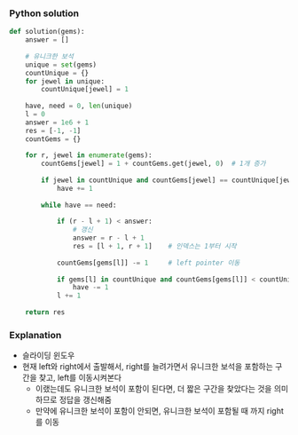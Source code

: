 ### Python solution
```python
def solution(gems):
    answer = []
    
    # 유니크한 보석
    unique = set(gems)
    countUnique = {}
    for jewel in unique:
        countUnique[jewel] = 1
        
    have, need = 0, len(unique)
    l = 0
    answer = 1e6 + 1
    res = [-1, -1]
    countGems = {}
    
    for r, jewel in enumerate(gems):
        countGems[jewel] = 1 + countGems.get(jewel, 0)  # 1개 증가
            
        if jewel in countUnique and countGems[jewel] == countUnique[jewel]:
            have += 1
            
        while have == need:
            
            if (r - l + 1) < answer:
                # 갱신
                answer = r - l + 1
                res = [l + 1, r + 1]    # 인덱스는 1부터 시작
                
            countGems[gems[l]] -= 1     # left pointer 이동
            
            if gems[l] in countUnique and countGems[gems[l]] < countUnique[gems[l]]:
                have -= 1
            l += 1
            
    return res
```

### Explanation
- 슬라이딩 윈도우
- 현재 left와 right에서 출발해서, right를 늘려가면서 유니크한 보석을 포함하는 구간을 찾고, left를 이동시켜본다
  - 이랬는데도 유니크한 보석이 포함이 된다면, 더 짧은 구간을 찾았다는 것을 의미하므로 정답을 갱신해줌
  - 만약에 유니크한 보석이 포함이 안되면, 유니크한 보석이 포함될 때 까지 right를 이동 
